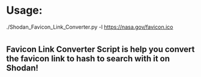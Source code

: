 # Usage: 
./Shodan_Favicon_Link_Converter.py -l https://nasa.gov/favicon.ico

#

## Favicon Link Converter Script is help you convert the favicon link to hash to search with it on Shodan!
